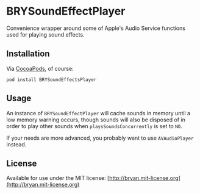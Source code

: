 # BRYSoundEffectPlayer

Convenience wrapper around some of Apple's Audio Service functions used for playing sound effects.

## Installation

Via [CocoaPods](http://cocoapods.org), of course:

    pod install BRYSoundEffectsPlayer

## Usage

 An instance of `BRYSoundEffectPlayer` will cache sounds in memory until a low memory warning occurs, though sounds will also be disposed of in order to play other sounds when `playsSoundsConcurrently` is set to `NO`.
 
If your needs are more advanced, you probably want to use `AVAudioPlayer` instead.

## License

Available for use under the MIT license: [http://bryan.mit-license.org](http://bryan.mit-license.org)
